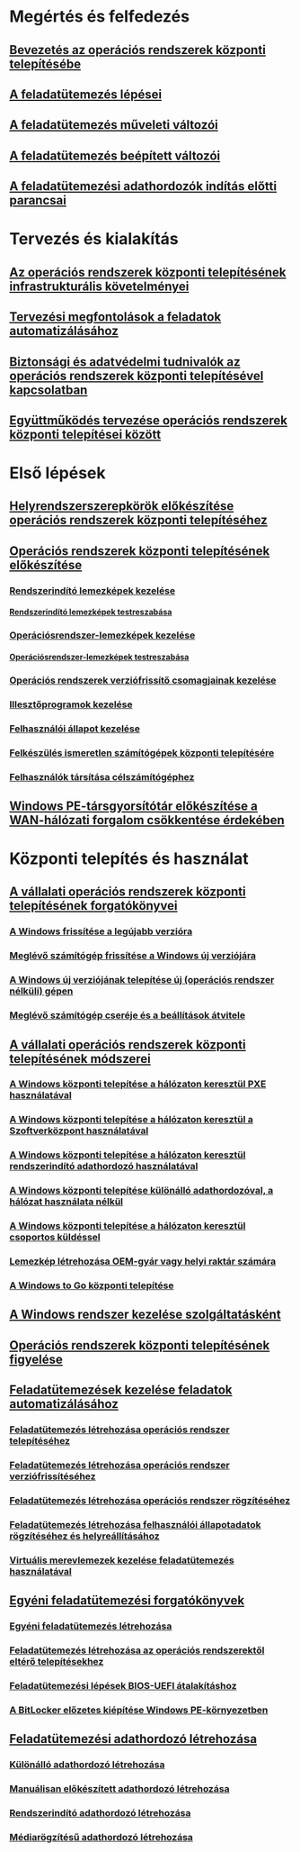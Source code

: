 # Megértés és felfedezés
## [Bevezetés az operációs rendszerek központi telepítésébe](understand/introduction-to-operating-system-deployment.md)
## [A feladatütemezés lépései](understand/task-sequence-steps.md)
## [A feladatütemezés műveleti változói](understand/task-sequence-action-variables.md)
## [A feladatütemezés beépített változói](understand/task-sequence-built-in-variables.md)
## [A feladatütemezési adathordozók indítás előtti parancsai](understand/prestart-commands-for-task-sequence-media.md)

# Tervezés és kialakítás
## [Az operációs rendszerek központi telepítésének infrastrukturális követelményei](plan-design/infrastructure-requirements-for-operating-system-deployment.md)
## [Tervezési megfontolások a feladatok automatizálásához](plan-design/planning-considerations-for-automating-tasks.md)
## [Biztonsági és adatvédelmi tudnivalók az operációs rendszerek központi telepítésével kapcsolatban](plan-design/security-and-privacy-for-operating-system-deployment.md)
## [Együttműködés tervezése operációs rendszerek központi telepítései között](plan-design/planning-for-operating-system-deployment-interoperability.md)

# Első lépések
## [Helyrendszerszerepkörök előkészítése operációs rendszerek központi telepítéséhez](get-started/prepare-site-system-roles-for-operating-system-deployments.md)
## [Operációs rendszerek központi telepítésének előkészítése](get-started/prepare-for-operating-system-deployment.md)
### [Rendszerindító lemezképek kezelése](get-started/manage-boot-images.md)
#### [Rendszerindító lemezképek testreszabása](get-started/customize-boot-images.md)

### [Operációsrendszer-lemezképek kezelése](get-started/manage-operating-system-images.md)
#### [Operációsrendszer-lemezképek testreszabása](get-started/customize-operating-system-images.md)

### [Operációs rendszerek verziófrissítő csomagjainak kezelése](get-started/manage-operating-system-upgrade-packages.md)
### [Illesztőprogramok kezelése](get-started/manage-drivers.md)
### [Felhasználói állapot kezelése](get-started/manage-user-state.md)
### [Felkészülés ismeretlen számítógépek központi telepítésére](get-started/prepare-for-unknown-computer-deployments.md)
### [Felhasználók társítása célszámítógéphez](get-started/associate-users-with-a-destination-computer.md)

## [Windows PE-társgyorsítótár előkészítése a WAN-hálózati forgalom csökkentése érdekében](get-started/prepare-windows-pe-peer-cache-to-reduce-wan-traffic.md)

# Központi telepítés és használat
## [A vállalati operációs rendszerek központi telepítésének forgatókönyvei](deploy-use/scenarios-to-deploy-enterprise-operating-systems.md)
### [A Windows frissítése a legújabb verzióra](deploy-use/upgrade-windows-to-the-latest-version.md)
### [Meglévő számítógép frissítése a Windows új verziójára](deploy-use/refresh-an-existing-computer-with-a-new-version-of-windows.md)
### [A Windows új verziójának telepítése új (operációs rendszer nélküli) gépen](deploy-use/install-new-windows-version-new-computer-bare-metal.md)
### [Meglévő számítógép cseréje és a beállítások átvitele](deploy-use/replace-an-existing-computer-and-transfer-settings.md)

## [A vállalati operációs rendszerek központi telepítésének módszerei](deploy-use/methods-to-deploy-enterprise-operating-systems.md)
### [A Windows központi telepítése a hálózaton keresztül PXE használatával](deploy-use/use-pxe-to-deploy-windows-over-the-network.md)
### [A Windows központi telepítése a hálózaton keresztül a Szoftverközpont használatával](deploy-use/use-software-center-to-deploy-windows-over-the-network.md)
### [A Windows központi telepítése a hálózaton keresztül rendszerindító adathordozó használatával](deploy-use/use-bootable-media-to-deploy-windows-over-the-network.md)
### [A Windows központi telepítése különálló adathordozóval, a hálózat használata nélkül](deploy-use/use-stand-alone-media-to-deploy-windows-without-using-the-network.md)
### [A Windows központi telepítése a hálózaton keresztül csoportos küldéssel](deploy-use/use-multicast-to-deploy-windows-over-the-network.md)
### [Lemezkép létrehozása OEM-gyár vagy helyi raktár számára](deploy-use/create-an-image-for-an-oem-in-factory-or-a-local-depot.md)
### [A Windows to Go központi telepítése](deploy-use/deploy-windows-to-go.md)

## [A Windows rendszer kezelése szolgáltatásként](deploy-use/manage-windows-as-a-service.md)
## [Operációs rendszerek központi telepítésének figyelése](deploy-use/monitor-operating-system-deployments.md)

## [Feladatütemezések kezelése feladatok automatizálásához](deploy-use/manage-task-sequences-to-automate-tasks.md)
### [Feladatütemezés létrehozása operációs rendszer telepítéséhez](deploy-use/create-a-task-sequence-to-install-an-operating-system.md)
### [Feladatütemezés létrehozása operációs rendszer verziófrissítéséhez](deploy-use/create-a-task-sequence-to-upgrade-an-operating-system.md)
### [Feladatütemezés létrehozása operációs rendszer rögzítéséhez](deploy-use/create-a-task-sequence-to-capture-an-operating-system.md)
### [Feladatütemezés létrehozása felhasználói állapotadatok rögzítéséhez és helyreállításához](deploy-use/create-a-task-sequence-to-capture-and-restore-user-state.md)
### [Virtuális merevlemezek kezelése feladatütemezés használatával](deploy-use/use-a-task-sequence-to-manage-virtual-hard-disks.md)

## [Egyéni feladatütemezési forgatókönyvek](deploy-use/custom-task-sequence-scenarios.md)
### [Egyéni feladatütemezés létrehozása](deploy-use/create-a-custom-task-sequence.md)
### [Feladatütemezés létrehozása az operációs rendszerektől eltérő telepítésekhez](deploy-use/create-a-task-sequence-for-non-operating-system-deployments.md)
### [Feladatütemezési lépések BIOS-UEFI átalakításhoz](deploy-use/task-sequence-steps-to-manage-bios-to-uefi-conversion.md)
### [A BitLocker előzetes kiépítése Windows PE-környezetben](deploy-use/preprovision-bitlocker-in-windows-pe.md)

## [Feladatütemezési adathordozó létrehozása](deploy-use/create-task-sequence-media.md)
### [Különálló adathordozó létrehozása](deploy-use/create-stand-alone-media.md)
### [Manuálisan előkészített adathordozó létrehozása](deploy-use/create-prestaged-media.md)
### [Rendszerindító adathordozó létrehozása](deploy-use/create-bootable-media.md)
### [Médiarögzítésű adathordozó létrehozása](deploy-use/create-capture-media.md)
